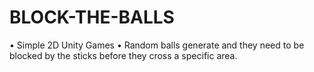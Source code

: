 # BLOCK-THE-BALLS
 • Simple 2D Unity Games • Random balls generate and they need to be blocked by the sticks before they cross a specific area.

